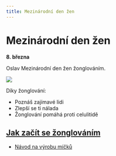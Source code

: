 ```yaml
---
title: Mezinárodní den žen
---
```


# Mezinárodní den žen

**8. března**

Oslav Mezinárodní den žen žonglováním.

![](/img/h/heart-juggling.svg)

Díky žonglování:

- Poznáš zajímavé lidi
- Zlepší se ti nálada
- Žonglování pomáhá proti celulitidě

## [Jak začít se žonglováním](/micky/jak-zacit.html)

- [Návod na výrobu míčků](/micky/vyroba-tenisak.html)
